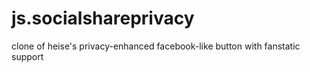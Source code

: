 js.socialshareprivacy
=====================

clone of heise's privacy-enhanced facebook-like button with fanstatic support
